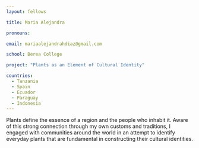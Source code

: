 ```yaml
---
layout: fellows

title: Maria Alejandra

pronouns: 

email: mariaalejandrahdiaz@gmail.com

school: Berea College

project: "Plants as an Element of Cultural Identity"

countries:
  - Tanzania
  - Spain
  - Ecuador
  - Paraguay
  - Indonesia
---
```


Plants define the essence of a region and the people who inhabit it. Aware of this strong connection through my own customs and traditions, I engaged with communities around the world in an attempt to identify everyday plants that are fundamental in constructing their cultural identities.
